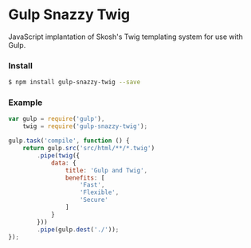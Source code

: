 # Gulp Snazzy Twig

JavaScript implantation of Skosh's Twig templating system for use with Gulp.

### Install

```sh
$ npm install gulp-snazzy-twig --save
```

### Example

```javascript
var gulp = require('gulp'),
    twig = require('gulp-snazzy-twig');

gulp.task('compile', function () {
    return gulp.src('src/html/**/*.twig')
        .pipe(twig({
            data: {
                title: 'Gulp and Twig',
                benefits: [
                    'Fast',
                    'Flexible',
                    'Secure'
                ]
            }
        }))
        .pipe(gulp.dest('./'));
});
```